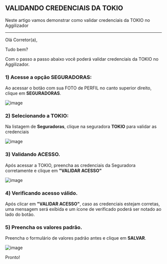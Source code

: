 ## VALIDANDO CREDENCIAIS DA TOKIO
Neste artigo vamos demonstrar como validar credenciais da TOKIO no Aggilizador

---

Olá Corretor(a),

Tudo bem?

Com o passo a passo abaixo você poderá validar credenciais da TOKIO no Aggilizador.

### 1) Acesse a opção SEGURADORAS:

Ao acessar o botão com sua FOTO de PERFIL no canto superior direito, clique em **SEGURADORAS**.

![image](https://conversu-partner-assets.s3.sa-east-1.amazonaws.com/agger/wiki/seguradoras/validando-credenciais/c220eb72-5169-48ab-b4df-330f11a099aa.png)

### 2) Selecionando a TOKIO:

Na listagem de **Seguradoras**, clique na seguradora **TOKIO** para validar as credenciais

![image](https://github.com/user-attachments/assets/4ca3aa5f-24a9-4e54-8c92-728f578400ea)

### 3) Validando ACESSO.

Após acessar a TOKIO, preencha as credenciais da Seguradora corretamente e clique em **"VALIDAR ACESSO"**

![image](https://github.com/user-attachments/assets/84c062d8-abe8-4e95-b60d-169d8174da67)

### 4) Verificando acesso válido.

Após clicar em **"VALIDAR ACESSO"**, caso as credenciais estejam corretas, uma mensagem será exibida e um ícone de verificado poderá ser notado ao lado do botão.

### 5) Preencha os valores padrão.

Preencha o formulário de valores padrão antes e clique em **SALVAR**.

![image](https://github.com/user-attachments/assets/9d80578f-5d99-4bf1-add9-785982734275)

Pronto!
